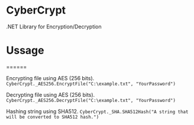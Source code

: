 # CyberCrypt
.NET Library for Encryption/Decryption

# Ussage
======

Encrypting file using AES (256 bits).
`CyberCrypt._AES256.EncryptFile("C:\example.txt", "YourPassword")`

Decrypting file using AES (256 bits).
`CyberCrypt._AES256.DecryptFile("C:\example.txt", "YourPassword")`

Hashing string using SHA512.
`CyberCrypt._SHA.SHA512Hash("A string that will be converted to SHA512 hash.")`
